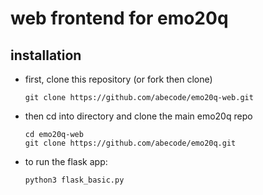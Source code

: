 # web frontend for emo20q

## installation

- first, clone this repository (or fork then clone)
  ```
  git clone https://github.com/abecode/emo20q-web.git
  ```
- then cd into directory and clone the main emo20q repo
  ```
  cd emo20q-web
  git clone https://github.com/abecode/emo20q.git
  ```

- to run the flask app:
  ```
  python3 flask_basic.py
  ```
